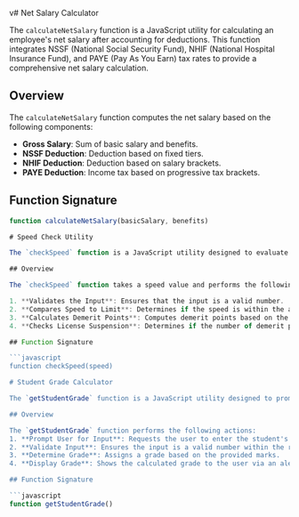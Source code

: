v# Net Salary Calculator

The `calculateNetSalary` function is a JavaScript utility for calculating an employee's net salary after accounting for deductions. This function integrates NSSF (National Social Security Fund), NHIF (National Hospital Insurance Fund), and PAYE (Pay As You Earn) tax rates to provide a comprehensive net salary calculation.

## Overview

The `calculateNetSalary` function computes the net salary based on the following components:
- **Gross Salary**: Sum of basic salary and benefits.
- **NSSF Deduction**: Deduction based on fixed tiers.
- **NHIF Deduction**: Deduction based on salary brackets.
- **PAYE Deduction**: Income tax based on progressive tax brackets.

## Function Signature

```javascript
function calculateNetSalary(basicSalary, benefits)

# Speed Check Utility

The `checkSpeed` function is a JavaScript utility designed to evaluate and provide feedback on a given speed relative to a predefined speed limit. This function helps determine if a driver is within the speed limit, how many demerit points they accrue if they exceed the limit, or if their license should be suspended due to excessive speeding.

## Overview

The `checkSpeed` function takes a speed value and performs the following checks:

1. **Validates the Input**: Ensures that the input is a valid number.
2. **Compares Speed to Limit**: Determines if the speed is within the acceptable limit or exceeds it.
3. **Calculates Demerit Points**: Computes demerit points based on the amount by which the speed exceeds the limit.
4. **Checks License Suspension**: Determines if the number of demerit points exceeds the threshold for license suspension.

## Function Signature

```javascript
function checkSpeed(speed)

# Student Grade Calculator

The `getStudentGrade` function is a JavaScript utility designed to prompt the user for a student's marks, validate the input, and then determine and display the corresponding grade based on predefined grading criteria.

## Overview

The `getStudentGrade` function performs the following actions:
1. **Prompt User for Input**: Requests the user to enter the student's marks.
2. **Validate Input**: Ensures the input is a valid number within the range of 0 to 100.
3. **Determine Grade**: Assigns a grade based on the provided marks.
4. **Display Grade**: Shows the calculated grade to the user via an alert.

## Function Signature

```javascript
function getStudentGrade()
